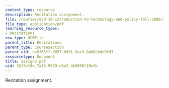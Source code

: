 ```yaml
---
content_type: resource
description: Recitation assignment.
file: /courses/esd-10-introduction-to-technology-and-policy-fall-2006/33f3e18e7a459929d3e24b5696f19efb_assign3.pdf
file_type: application/pdf
learning_resource_types:
- Recitations
ocw_type: OCWFile
parent_title: Recitations
parent_type: CourseSection
parent_uid: ca5f65ff-d057-0991-9ce3-84d8cbde9fd3
resourcetype: Document
title: assign3.pdf
uid: 33f3e18e-7a45-9929-d3e2-4b5696f19efb
---
```

Recitation assignment.

